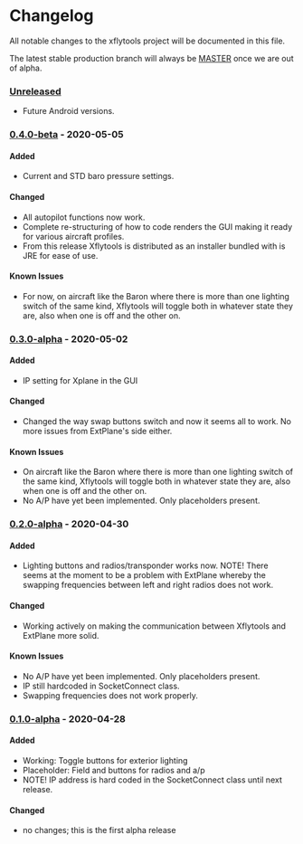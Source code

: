 # Changelog

All notable changes to the xflytools project will be documented in this file.

The latest stable production branch will always be [MASTER] once we are out of alpha.

### [Unreleased]

- Future Android versions.

### [0.4.0-beta] - 2020-05-05

#### Added

- Current and STD baro pressure settings.

#### Changed

- All autopilot functions now work.
- Complete re-structuring of how to code renders the GUI making it ready for various aircraft profiles.
- From this release Xflytools is distributed as an installer bundled with is JRE for ease of use.

#### Known Issues

- For now, on aircraft like the Baron where there is more than one lighting switch of the same kind, Xflytools will toggle both in whatever state they are, also when one is off and the other on.

### [0.3.0-alpha] - 2020-05-02

#### Added

- IP setting for Xplane in the GUI

#### Changed

- Changed the way swap buttons switch and now it seems all to work. No more issues from ExtPlane's side either.

#### Known Issues

- On aircraft like the Baron where there is more than one lighting switch of the same kind, Xflytools will toggle both in whatever state they are, also when one is off and the other on.
- No A/P have yet been implemented. Only placeholders present.

### [0.2.0-alpha] - 2020-04-30

#### Added

- Lighting buttons and radios/transponder works now. NOTE! There seems at the moment to be a problem with ExtPlane whereby the swapping frequencies between left and right radios does not work.

#### Changed

- Working actively on making the communication between Xflytools and ExtPlane more solid.

#### Known Issues

- No A/P have yet been implemented. Only placeholders present.
- IP still hardcoded in SocketConnect class.
- Swapping frequencies does not work properly.

### [0.1.0-alpha] - 2020-04-28

#### Added

- Working: Toggle buttons for exterior lighting
- Placeholder: Field and buttons for radios and a/p
- NOTE! IP address is hard coded in the SocketConnect class until next release.

#### Changed

- no changes; this is the first alpha release

[MASTER]: https://github.com/mydogspies/xflytools
[unreleased]: https://github.com/mydogspies/xflytools/tree/develop
[0.1.0-alpha]: https://github.com/mydogspies/xflytools/v0.1.0-alpha
[0.2.0-alpha]: https://github.com/mydogspies/xflytools/v0.2.0-alpha
[0.3.0-alpha]: https://github.com/mydogspies/xflytools/v0.3.0-alpha
[0.4.0-beta]: https://github.com/mydogspies/xflytools/v0.4.0-beta
